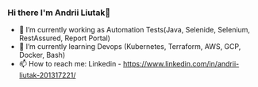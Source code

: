 ### Hi there I'm Andrii Liutak👋

- 🔭 I’m currently working as Automation Tests(Java, Selenide, Selenium, RestAssured, Report Portal)
- 🌱 I’m currently learning Devops (Kubernetes, Terraform, AWS, GCP, Docker, Bash)
- 📫 How to reach me: 
Linkedin - https://www.linkedin.com/in/andrii-liutak-201317221/
